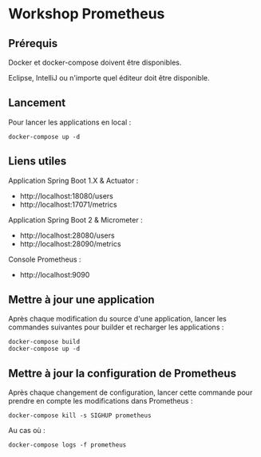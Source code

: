 # Workshop Prometheus

## Prérequis

Docker et docker-compose doivent être disponibles.

Eclipse, IntelliJ ou n'importe quel éditeur doit être disponible.

## Lancement

Pour lancer les applications en local :
```
docker-compose up -d
```

## Liens utiles

Application Spring Boot 1.X & Actuator :

* http://localhost:18080/users
* http://localhost:17071/metrics

Application Spring Boot 2 & Micrometer :

* http://localhost:28080/users
* http://localhost:28090/metrics

Console Prometheus :

* http://localhost:9090

## Mettre à jour une application

Après chaque modification du source d'une application, lancer les commandes
suivantes pour builder et recharger les applications :

```
docker-compose build
docker-compose up -d
```

## Mettre à jour la configuration de Prometheus

Après chaque changement de configuration, lancer cette commande pour prendre en
compte les modifications dans Prometheus :

```
docker-compose kill -s SIGHUP prometheus
```

Au cas où :

```
docker-compose logs -f prometheus
```
